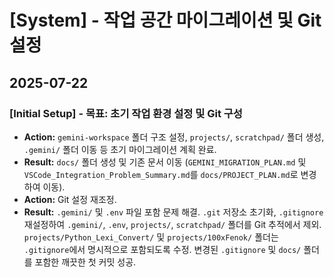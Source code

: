 # [System] - 작업 공간 마이그레이션 및 Git 설정

## 2025-07-22

### [Initial Setup] - 목표: 초기 작업 환경 설정 및 Git 구성

- **Action:** `gemini-workspace` 폴더 구조 설정, `projects/`, `scratchpad/` 폴더 생성, `.gemini/` 폴더 이동 등 초기 마이그레이션 계획 완료.
- **Result:** `docs/` 폴더 생성 및 기존 문서 이동 (`GEMINI_MIGRATION_PLAN.md` 및 `VSCode_Integration_Problem_Summary.md`를 `docs/PROJECT_PLAN.md`로 변경하여 이동).
- **Action:** Git 설정 재조정.
- **Result:** `.gemini/` 및 `.env` 파일 포함 문제 해결. `.git` 저장소 초기화, `.gitignore` 재설정하여 `.gemini/`, `.env`, `projects/`, `scratchpad/` 폴더를 Git 추적에서 제외. `projects/Python_Lexi_Convert/` 및 `projects/100xFenok/` 폴더는 `.gitignore`에서 명시적으로 포함되도록 수정. 변경된 `.gitignore` 및 `docs/` 폴더를 포함한 깨끗한 첫 커밋 성공.
